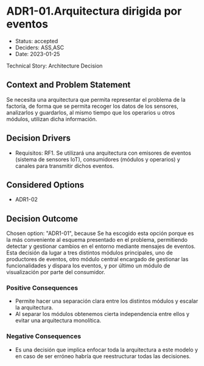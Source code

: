 # ADR1-01.Arquitectura dirigida por eventos

* Status: accepted
* Deciders: ASS,ASC
* Date: 2023-01-25

Technical Story: Architecture Decision

## Context and Problem Statement

Se necesita una arquitectura que permita representar el problema de la factoría, de forma que se permita recoger los datos de los sensores, analizarlos y guardarlos, al mismo tiempo que los operarios u otros módulos, utilizan dicha información.

## Decision Drivers

* Requisitos: RF1. Se utilizará una arquitectura con emisores de eventos (sistema de sensores IoT), consumidores (módulos y operarios) y canales para transmitir dichos eventos.

## Considered Options

* ADR1-02

## Decision Outcome

Chosen option: "ADR1-01", because Se ha escogido esta opción porque es la más conveniente al esquema presentado en el problema, permitiendo detectar y gestionar cambios en el entorno mediante mensajes de eventos. Esta decisión da lugar a tres distintos módulos principales, uno de productores de eventos, otro módulo central encargado de gestionar las funcionalidades y dispara los eventos, y por último un módulo de visualización por parte del consumidor.

### Positive Consequences

* Permite hacer una separación clara entre los distintos módulos y escalar la arquitectura.
* Al separar los módulos obtenemos cierta independencia entre ellos y evitar una arquitectura monolítica.

### Negative Consequences

* Es una decisión que implica enfocar toda la arquitectura a este modelo y en caso de ser erróneo habría que reestructurar todas las decisiones.

